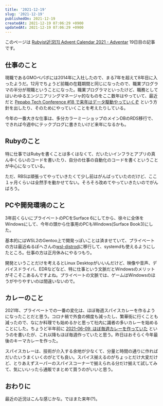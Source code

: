 ```yaml
---
title: '2021-12-19'
slug: '2021-12-19'
publishedOn: 2021-12-19
createdAt: 2021-12-19 07:06:29 +0900
updatedAt: 2021-12-19 07:06:29 +0900
---
```

このページは [Rubyist近況\[1\] Advent Calendar 2021 - Adventar](https://adventar.org/calendars/6777) 19日目の記事です。

## 仕事のこと

現職であるGMOペパボには2014年に入社したので、まる7年を超えて8年目に入ったようだ。12月でちょうど前職の在籍期間と同じになったので、職業プログラマの半分が現職ということになった。職業プログラマといったけど、職務としてはいわゆるエンジニアリングマネージャ的なものをここ数年はやっていて、最近だと [Pepabo Tech Conference #18 で来年はデータ駆動やっていくぞ](https://speakerdeck.com/kenchan/colorme-shop-2022) という方針を出したり、そのためにやっていくことを考えたりしている。

今年の一番大きな仕事は、多分カラーミーショップのメインDBのRDS移行で、できれば今週中にテックブログに書きたいけど来年になるかも。

## Rubyのこと

特に仕事ではRubyを書くことは多くはなくて、だいたいインフラとアプリの真ん中くらいのコードを書いたり、自分の仕事の自動化のコードを書くということが中心になっている。

ただ、RBSは頑張ってやっていきたくて少し前はがんばっていたのだけど、ここ１ヶ月くらいは全然手を動かせてない。そろそろ改めてやっていきたいのでがんばろう。

## PCや開発環境のこと

3年前くらいにプライベートのPCをSurface 6にしてから、徐々に全体をWindowsにして、今年の頭から仕事用のPCもWindows(Surface Book3)にした。

基本的にはWSL2のGentoo上で開発っぽいことは済ませていて、プライベートの方は最近ぬるぽへさんの[wsl-distrod](https://github.com/nullpo-head/wsl-distrod)に移行して、systemdも使えるようにしたところ。仕事の方は正月休みにやるつもり。

開発ということだけを考えるとLinux Desktopがいいんだけど、映像や音声、デバイスドライバ、EDRなどなど、特に仕事という文脈だとWindowsのメリットがそこそこあるんですよね。プライベートの文脈では、ゲームはWindowsのほうがやりやすいのは間違いないので。

## カレーのこと

2021年、プライベートでの一番の変化は、ほぼ毎週スパイスカレーを作るようになったことだと思う。コロナ禍で外食の頻度も減ったし、繁華街に行くことも減ったので、なにか料理でも始めるかと思って社内に識者の多いカレーを始めることにした。ちょうど半年前に [2021-06-09: ほぼ毎週カレーを作っていた](https://diary.shu-cream.net/2021-06-09:%20%E3%81%BB%E3%81%BC%E6%AF%8E%E9%80%B1%E3%82%AB%E3%83%AC%E3%83%BC%E3%82%92%E4%BD%9C%E3%81%A3%E3%81%A6%E3%81%84%E3%81%9F)  というのを書いたが、これ以降もほぼ毎週作っていたと思う。昨日はおそらく今年最後のキーマカレーを作った。

スパイスカレーは、技術が介入する余地が少なくて、分量と時間の通りに作ればだいたいうまくいくのがとても良い。スパイス揃えるのがちょっとだけ大変だけど、とりあえずスーパーのスパイスコーナーで揃えられる分だけ揃えて試してみて、気にいいったら通販でまとめて買うのがいいと思う。

## おわりに

最近の近況はこんな感じかな。ではまた来年(?)。
